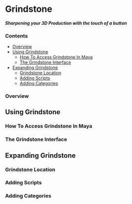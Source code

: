 # Grindstone
#### *Sharpening your 3D Production with the touch of a button*


### Contents
- [Overview](https://github.com/sadams115/Grindstone/blob/master/README.md#overview)
- [Using Grindstone](https://github.com/sadams115/Grindstone/blob/master/README.md#using-grindstone)
  - [How To Access Grindstone In Maya]()
  - [The Grindstone Interface]()
- [Expanding Grindstone](https://github.com/sadams115/Grindstone/blob/master/README.md#expanding-grindstone)
  - [Grindstone Location]()
  - [Adding Scripts]()
  - [Adding Categories]()

### Overview


## Using Grindstone

### How To Access Grindstone In Maya

### The Grindstone Interface


## Expanding Grindstone

### Grindstone Location

### Adding Scripts

### Adding Categories
